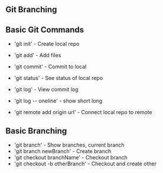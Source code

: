 ## Git Branching

## Basic Git Commands

* 'git init' - Create local repo
* 'git add' - Add files
* 'git commit' - Commit to local
* 'git status' - See status of local repo
* 'git log' - View commit log

* 'git log -- oneline' - show short long

* 'git remote add origin url' - Connect local repo to remote


## Basic Branching

* 'git branch' - Show branches, current branch
* 'git branch newBranch' - Create branch
* 'git checkout branchName' - Checkout branch
* 'git checkout -b otherBranch' - Checkout and create other
